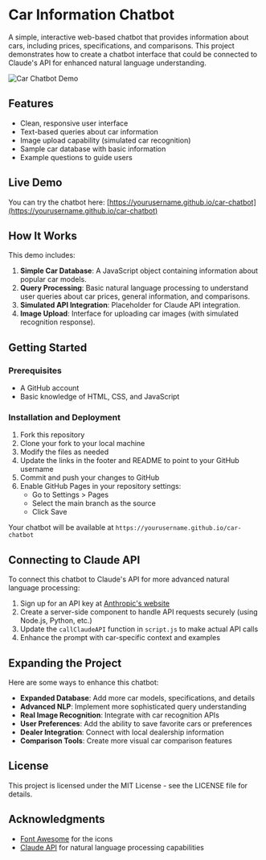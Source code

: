 # Car Information Chatbot

A simple, interactive web-based chatbot that provides information about cars, including prices, specifications, and comparisons. This project demonstrates how to create a chatbot interface that could be connected to Claude's API for enhanced natural language understanding.

![Car Chatbot Demo](screenshot.png)

## Features

- Clean, responsive user interface
- Text-based queries about car information
- Image upload capability (simulated car recognition)
- Sample car database with basic information
- Example questions to guide users

## Live Demo

You can try the chatbot here: [https://yourusername.github.io/car-chatbot](https://yourusername.github.io/car-chatbot)

## How It Works

This demo includes:

1. **Simple Car Database**: A JavaScript object containing information about popular car models.
2. **Query Processing**: Basic natural language processing to understand user queries about car prices, general information, and comparisons.
3. **Simulated API Integration**: Placeholder for Claude API integration.
4. **Image Upload**: Interface for uploading car images (with simulated recognition response).

## Getting Started

### Prerequisites

- A GitHub account
- Basic knowledge of HTML, CSS, and JavaScript

### Installation and Deployment

1. Fork this repository
2. Clone your fork to your local machine
3. Modify the files as needed
4. Update the links in the footer and README to point to your GitHub username
5. Commit and push your changes to GitHub
6. Enable GitHub Pages in your repository settings:
   - Go to Settings > Pages
   - Select the main branch as the source
   - Click Save

Your chatbot will be available at `https://yourusername.github.io/car-chatbot`

## Connecting to Claude API

To connect this chatbot to Claude's API for more advanced natural language processing:

1. Sign up for an API key at [Anthropic's website](https://www.anthropic.com/)
2. Create a server-side component to handle API requests securely (using Node.js, Python, etc.)
3. Update the `callClaudeAPI` function in `script.js` to make actual API calls
4. Enhance the prompt with car-specific context and examples

## Expanding the Project

Here are some ways to enhance this chatbot:

- **Expanded Database**: Add more car models, specifications, and details
- **Advanced NLP**: Implement more sophisticated query understanding
- **Real Image Recognition**: Integrate with car recognition APIs
- **User Preferences**: Add the ability to save favorite cars or preferences
- **Dealer Integration**: Connect with local dealership information
- **Comparison Tools**: Create more visual car comparison features

## License

This project is licensed under the MIT License - see the LICENSE file for details.

## Acknowledgments

- [Font Awesome](https://fontawesome.com/) for the icons
- [Claude API](https://www.anthropic.com/) for natural language processing capabilities